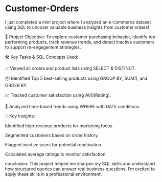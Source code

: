 # Customer-Orders

I just completed a mini project where I analyzed an e-commerce dataset using SQL to uncover valuable business insights from customer orders!

🎯 Project Objective:
To explore customer purchasing behavior, identify top-performing products, track revenue trends, and detect inactive customers to support re-engagement strategies.

🛠️ Key Tasks & SQL Concepts Used:

✅ Viewed all orders and product lists using SELECT & DISTINCT.

📦 Identified Top 5 best-selling products using GROUP BY, SUM(), and ORDER BY.

📈 Tracked customer satisfaction using AVG(Rating).

📅 Analyzed time-based trends using WHERE with DATE conditions.

💡 Key Insights:

Identified high-revenue products for marketing focus.

Segmented customers based on order history.

Flagged inactive users for potential reactivation.

Calculated average ratings to monitor satisfaction.

conclusion:
This project helped me sharpen my SQL skills and understand how structured queries can answer real business questions. I’m excited to apply these skills in a professional environment.
